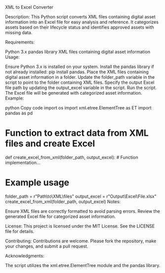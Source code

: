 XML to Excel Converter

Description:
This Python script converts XML files containing digital asset information into an Excel file for easy analysis and reference. It categorizes assets based on their lifecycle status and identifies approved assets with missing data.

Requirements:

Python 3.x
pandas library
XML files containing digital asset information
Usage:

Ensure Python 3.x is installed on your system.
Install the pandas library if not already installed: pip install pandas.
Place the XML files containing digital asset information in a folder.
Update the folder_path variable in the script to point to the folder containing XML files.
Specify the output Excel file path by updating the output_excel variable in the script.
Run the script. The Excel file will be generated with categorized asset information.
Example:

python
Copy code
import os
import xml.etree.ElementTree as ET
import pandas as pd

# Function to extract data from XML files and create Excel
def create_excel_from_xml(folder_path, output_excel):
    # Function implementation...

# Example usage
folder_path = r"Path\to\XML\files"
output_excel = r"Output\Excel\File.xlsx"
create_excel_from_xml(folder_path, output_excel)
Notes:

Ensure XML files are correctly formatted to avoid parsing errors.
Review the generated Excel file for categorized asset information.

License:
This project is licensed under the MIT License. See the LICENSE file for details.

Contributing:
Contributions are welcome. Please fork the repository, make your changes, and submit a pull request.

Acknowledgments:

The script utilizes the xml.etree.ElementTree module and the pandas library.
